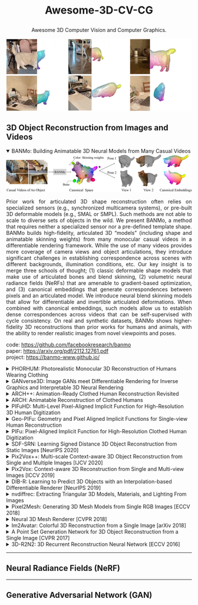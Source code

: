 # <p align="center">Awesome-3D-CV-CG</p>
<p align="center">Awesome 3D Computer Vision and Computer Graphics.</p>
<div align="center"><img src="images/BANMo.gif"/></div>  

## 3D Object Reconstruction from Images and Videos

<details open>
<summary>BANMo: Building Animatable 3D Neural Models from Many Casual Videos</summary>
<div align="center"><img src="images/BANMo.jpeg"/></div>    
<div align="justify">
<p>
Prior work for articulated 3D shape reconstruction often relies on specialized sensors (e.g., synchronized multicamera systems), or pre-built 3D deformable models (e.g., SMAL or SMPL). Such methods are not able to scale to diverse sets of objects in the wild. We present BANMo, a method that requires neither a specialized sensor nor a pre-defined template shape. BANMo builds high-fidelity, articulated 3D “models” (including shape and animatable skinning weights) from many monocular casual videos in a differentiable rendering framework. While the use of many videos provides more coverage of camera views and object articulations, they introduce significant challenges in establishing correspondence across scenes with different backgrounds, illumination conditions, etc. Our key insight is to merge three schools of thought; (1) classic deformable shape models that make use of articulated bones and blend skinning, (2) volumetric neural radiance fields (NeRFs) that are amenable to gradient-based optimization, and (3) canonical embeddings that generate correspondences between pixels and an articulated model. We introduce neural blend skinning models that allow for differentiable and invertible articulated deformations. When combined with canonical embeddings, such models allow us to establish dense correspondences across videos that can be self-supervised with cycle consistency. On real and synthetic datasets, BANMo shows higher-fidelity 3D reconstructions than prior works for humans and animals, with the ability to render realistic images from novel viewpoints and poses. 
  
code: https://github.com/facebookresearch/banmo  
paper: https://arxiv.org/pdf/2112.12761.pdf   
project: https://banmo-www.github.io/
</p>
</div>
</details>

<details>
<summary>PHORHUM: Photorealistic Monocular 3D Reconstruction of Humans Wearing Clothing</summary>
<div align="center"><img src="images/phorhum.png"/></div>    
<div align="justify">
<p>
We present PHORHUM, a novel, end-to-end trainable, deep neural network methodology for photorealistic 3D human reconstruction given just a monocular RGB image. Our pixel-aligned method estimates detailed 3D geometry and, for the first time, the unshaded surface color together with the scene illumination. Observing that 3D supervision alone is not sufficient for high fidelity color reconstruction, we introduce patch-based rendering losses that enable reliable color reconstruction on visible parts of the human, and detailed and plausible color estimation for the non-visible parts. Moreover, our method specifically addresses methodological and practical limitations of prior work in terms of representing geometry, albedo, and illumination effects, in
an end-to-end model where factors can be effectively disentangled. In extensive experiments, we demonstrate the versatility and robustness of our approach. Our state-ofthe-art results validate the method qualitatively and for different metrics, for both geometric and color reconstruction. 

code:  
paper: https://arxiv.org/pdf/2204.08906.pdf  
project: https://phorhum.github.io/  
</p>
</div>
</details>

<details>
<summary>GANverse3D: Image GANs meet Differentiable Rendering for Inverse Graphics and Interpretable 3D Neural Rendering</summary>
<div align="center"><img src="images/GANverse3D.png"/></div>  
<div align="justify">
<p>
Differentiable rendering has paved the way to training neural networks to perform “inverse graphics” tasks such as predicting 3D geometry from monocular photographs. To train high performing models, most of the current approaches rely on multi-view imagery which are not readily available in practice. Recent Generative Adversarial Networks (GANs) that synthesize images, in contrast, seem to acquire 3D knowledge implicitly during training: object viewpoints can be manipulated by simply manipulating the latent codes. However, these latent codes often lack further physical interpretation and thus GANs cannot easily be inverted to perform explicit 3D reasoning. In this paper, we aim to extract and disentangle 3D knowledge learned by generative models by utilizing differentiable renderers. Key to our approach is to exploit GANs as a multi-view data generator to train an inverse graphics network using an off-the-shelf differentiable renderer, and the trained inverse graphics network as a teacher to disentangle the GAN’s latent code into interpretable 3D properties. The entire architecture is trained iteratively using cycle consistency losses. We show that our approach significantly outperforms state-of-the-art inverse graphics networks trained on existing datasets,both quantitatively and via user studies. We further showcase the disentangled GAN as a controllable 3D “neural renderer”, complementing traditional graphics renderers.  

code:  
paper: https://arxiv.org/pdf/2010.09125.pdf  
project: https://nv-tlabs.github.io/GANverse3D/ 
</p>
</div>
</details>

<details>
<summary>ARCH++: Animation-Ready Clothed Human Reconstruction Revisited</summary>
<div align="center"><img src="images/ARCH++.jpeg"/></div>
<div align="justify">
<p>
We present ARCH++, an image-based method to reconstruct 3D avatars with arbitrary clothing styles. Our reconstructed avatars are animation-ready and highly realistic, in both the visible regions from input views and the unseen regions. While prior work shows great promise of reconstructing animatable clothed humans with various topologies, we observe that there exist fundamental limitations resulting in sub-optimal reconstruction quality. In this paper, we revisit the major steps of image-based avatar reconstruction and address the limitations with ARCH++. First, we introduce an end-to-end point based geometry encoder to better describe the semantics of the underlying 3D human body, in replacement of previous hand-crafted features. Second, in order to address the occupancy ambiguity caused by topological changes of clothed humans in the canonical pose, we propose a co-supervising framework with cross-space consistency to jointly estimate the occupancy in both the posed and canonical spaces. Last, we use image-to-image translation networks to further refine detailed geometry and texture on the reconstructed surface, which improves the fidelity and consistency across arbitrary viewpoints. In the experiments, we demonstrate improvements over the state of the art on both public benchmarks and user studies in reconstruction quality and realism.  

code:   
paper: https://arxiv.org/pdf/2108.07845.pdf   
project: https://tonghehehe.com/archpp
</p>
</div>
</details>

<details>
<summary>ARCH: Animatable Reconstruction of Clothed Humans</summary>
<div align="center"><img src="images/ARCH.jpeg"/></div>
<div align="justify">
<p>
In this paper, we propose ARCH (Animatable Reconstruction of Clothed Humans), a novel end-to-end framework for accurate reconstruction of animation-ready 3D clothed humans from a monocular image. Existing approaches to digitize 3D humans struggle to handle pose variations and recover details. Also, they do not produce models that are animation ready. In contrast, ARCH is a learned pose-aware model that produces detailed 3D rigged full-body human avatars from a single unconstrained RGB image. A Semantic Space and a Semantic Deformation Field are created using a parametric 3D body estimator. They allow the transformation of 2D/3D clothed humans into a canonical space, reducing ambiguities in geometry caused by pose variations and occlusions in training data. Detailed surface geometry and appearance are learned using an implicit function representation with spatial local features. Furthermore, we propose additional per-pixel supervision on the 3D reconstruction using opacity-aware differentiable rendering. Our experiments indicate that ARCH increases the fidelity of the reconstructed humans. We obtain more than 50% lower reconstruction errors for standard metrics compared to state-of-the-art methods on public datasets. We also show numerous qualitative examples of animated, high-quality reconstructed avatars unseen in the literature so far.   

code:   
paper: https://arxiv.org/pdf/2004.04572.pdf  
project: https://vgl.ict.usc.edu/Research/ARCH/  
</p>
</div>
</details>

<details>
<summary>PIFuHD: Multi-Level Pixel-Aligned Implicit Function for High-Resolution 3D Human Digitization</summary>
<div align="center"><img src="images/PIFuHD_Overview.png"/></div>
<div align="justify">
<p>
Recent advances in image-based 3D human shape estimation have been driven by the significant improvement in representation power afforded by deep neural networks. Although current approaches have demonstrated the potential in real world settings, they still fail to produce reconstructions with the level of detail often present in the input images. We argue that this limitation stems primarily form two conflicting requirements; accurate predictions require large context, but precise predictions require high resolution. Due to memory limitations in current hardware, previous approaches tend to take low resolution images as input to cover large spatial context, and produce less precise (or low resolution) 3D estimates as a result. We address this limitation by formulating a multi-level architecture that is end-to-end trainable. A coarse level observes the whole image at lower resolution and focuses on holistic reasoning. This provides context to an fine level which estimates highly detailed geometry by observing higher-resolution images. We demonstrate that our approach significantly outperforms existing state-of-the-art techniques on single image human shape reconstruction by fully leveraging 1k-resolution input images.  

code: https://github.com/facebookresearch/pifuhd  
paper: https://arxiv.org/pdf/2004.00452.pdf   
project: https://shunsukesaito.github.io/PIFuHD/
</p>
</div>
</details>

<details>
<summary>Geo-PIFu: Geometry and Pixel Aligned Implicit Functions for Single-view Human Reconstruction</summary>
<div align="center"><img src="images/Geo-PIFu.png"/></div>
<div align="justify">
<p>
We propose Geo-PIFu, a method to recover a 3D mesh from a monocular color image of a clothed person. Our method is based on a deep implicit function-based representation to learn latent voxel features using a structure-aware 3D U-Net, to constrain the model in two ways: first, to resolve feature ambiguities in query point encoding, second, to serve as a coarse human shape proxy to regularize the high-resolution mesh and encourage global shape regularity. We show that, by both encoding query points and constraining global shape using latent voxel features, the reconstruction we obtain for clothed human meshes exhibits less shape distortion and improved surface details compared to competing methods. We evaluate Geo-PIFu on a recent human mesh public dataset that is 10× larger than the private commercial dataset used in PIFu and previous derivative work. On average, we exceed the state of the art by 42.7% reduction in Chamfer and Point-to-Surface Distances, and 19.4% reduction in normal estimation errors.  

code: https://github.com/simpleig/Geo-PIFu  
paper: https://arxiv.org/pdf/1905.05172.pdf   
project: 
</p>
</div>
</details>

<details>
<summary>PIFu: Pixel-Aligned Implicit Function for High-Resolution Clothed Human Digitization</summary>
<div align="center"><img src="images/PIFu.png"/></div>
<div align="justify">
<p>
We introduce Pixel-aligned Implicit Function (PIFu), a highly effective implicit representation that locally aligns pixels of 2D images with the global context of their corresponding 3D object. Using PIFu, we propose an end-to-end deep learning method for digitizing highly detailed clothed humans that can infer both 3D surface and texture from a single image, and optionally, multiple input images. Highly intricate shapes, such as hairstyles, clothing, as well as their variations and deformations can be digitized in a unified way. Compared to existing representations used for 3D deep learning, PIFu can produce high-resolution surfaces including largely unseen regions such as the back of a person. In particular, it is memory efficient unlike the voxel representation, can handle arbitrary topology, and the resulting surface is spatially aligned with the input image. Furthermore, while previous techniques are designed to process either a single image or multiple views, PIFu extends naturally to arbitrary number of views. We demonstrate high-resolution and robust reconstructions on real world images from the DeepFashion dataset, which contains a variety of challenging clothing types. Our method achieves state-of-the-art performance on a public benchmark and outperforms the prior work for clothed human digitization from a single image.  

code: https://github.com/shunsukesaito/PIFu  
paper: https://arxiv.org/pdf/1905.05172.pdf   
project: https://shunsukesaito.github.io/PIFu/
</p>
</div>
</details>

<details>
<summary>SDF-SRN: Learning Signed Distance 3D Object Reconstruction from Static Images [NeurIPS 2020]</summary>
<div align="center"><img src="images/SDF-SRN.png"/></div>
<div align="justify">
<p>
Dense 3D object reconstruction from a single image has recently witnessed remarkable advances, but supervising neural networks with ground-truth 3D shapes is impractical due to the laborious process of creating paired image-shape datasets. Recent efforts have turned to learning 3D reconstruction without 3D supervision from RGB images with annotated 2D silhouettes, dramatically reducing the cost and effort of annotation. These techniques, however, remain impractical as they still require multi-view annotations of the same object instance during training. As a result, most experimental efforts to date have been limited to synthetic datasets. In this paper, we address this issue and propose SDF-SRN, an approach that requires only a single view of objects at training time, offering greater utility for real-world scenarios. SDF-SRN learns implicit 3D shape representations to handle arbitrary shape topologies that may exist in the datasets. To this end, we derive a novel differentiable rendering formulation for learning signed distance functions (SDF) from 2D silhouettes. Our method outperforms the state of the art under challenging single-view supervision settings on both synthetic and real-world datasets.   

code: https://github.com/chenhsuanlin/signed-distance-SRN  
paper: https://arxiv.org/pdf/2010.10505.pdf  
project: https://chenhsuanlin.bitbucket.io/signed-distance-SRN/  
</p>
</div>
</details>

<details>
<summary>Pix2Vox++: Multi-scale Context-aware 3D Object Reconstruction from Single and Multiple Images [IJCV 2020]</summary>
<div align="center"><img src="images/Pix2Vox++.jpg"/></div>
<div align="justify">
<p>
Recovering the 3D shape of an object from single or multiple images with deep neural networks has been attracting increasing attention in the past few years. Mainstream works (e.g. 3D-R2N2) use recurrent neural networks (RNNs) to sequentially fuse feature maps of input images. However, RNN-based approaches are unable to produce consistent reconstruction results when given the same input images with different orders. Moreover, RNNs may forget important features from early input images due to long-term memory loss. To address these issues, we propose a novel framework for single-view and multi-view 3D object reconstruction, named Pix2Vox++. By using a well-designed encoderdecoder, it generates a coarse 3D volume from each input image. A multi-scale context-aware fusion module is then introduced to adaptively select high-quality reconstructions for different parts from all coarse 3D volumes to obtain a fused 3D volume. To further correct the wrongly recovered parts in the fused 3D volume, a refiner is adopted to generate the final output. Experimental results on the ShapeNet, Pix3D, and Things3D benchmarks show that Pix2Vox++ performs favorably against state-of-the-art methods in terms of both accuracy and efficiency.   

code: https://github.com/hzxie/Pix2Vox  
paper: https://arxiv.org/pdf/2006.12250.pdf  
project:   
</p>
</div>
</details>

<details>
<summary>Pix2Vox: Context-aware 3D Reconstruction from Single and Multi-view Images [ICCV 2019]</summary>
<div align="center"><img src="images/Pix2Vox.jpeg"/></div>
<div align="justify">
<p>
Recovering the 3D representation of an object from single-view or multi-view RGB images by deep neural networks has attracted increasing attention in the past few years. Several mainstream works (e.g., 3D-R2N2) use recurrent neural networks (RNNs) to fuse multiple feature maps extracted from input images sequentially. However, when given the same set of input images with different orders, RNN-based approaches are unable to produce consistent reconstruction results. Moreover, due to long-term memory loss, RNNs cannot fully exploit input images to refine reconstruction results. To solve these problems, we propose a novel framework for single-view and multi-view 3D reconstruction, named Pix2Vox. By using a well-designed encoder-decoder, it generates a coarse 3D volume from each input image. Then, a context-aware fusion module is introduced to adaptively select high-quality reconstructions for each part (e.g., table legs) from different coarse 3D volumes to obtain a fused 3D volume. Finally, a refiner further refines the fused 3D volume to generate the final output. Experimental results on the ShapeNet and Pix3D benchmarks indicate that the proposed Pix2Vox outperforms state-ofthe-arts by a large margin. Furthermore, the proposed method is 24 times faster than 3D-R2N2 in terms of backward inference time. The experiments on ShapeNet unseen
3D categories have shown the superior generalization abilities of our method.   

code: https://github.com/hzxie/Pix2Vox  
paper: https://arxiv.org/pdf/1901.11153.pdf  
project: https://infinitescript.com/project/pix2vox/  
</p>
</div>
</details>

<details>
<summary>DIB-R: Learning to Predict 3D Objects with an Interpolation-based Differentiable Renderer [NeurIPS 2019]</summary>
<div align="center"><img src="images/DIB-R.png"/></div>
<div align="justify">
<p>
Many machine learning models operate on images, but ignore the fact that images are 2D projections formed by 3D geometry interacting with light, in a process called rendering. Enabling ML models to understand image formation might be key for generalization. However, due to an essential rasterization step involving discrete assignment operations, rendering pipelines are non-differentiable and thus largely inaccessible to gradient-based ML techniques. In this paper, we present DIB-R, a differentiable rendering framework which allows gradients to be analytically computed for all pixels in an image. Key to our approach is to view foreground rasterization as a weighted interpolation of local properties and background rasterization as an distance-based aggregation of global geometry. Our approach allows for accurate optimization over vertex positions, colors, normals, light directions and texture coordinates through a variety of lighting models. We showcase our approach in two ML applications: single-image 3D object prediction, and 3D textured object generation, both trained using exclusively using 2D supervision.   

code: https://github.com/nv-tlabs/DIB-R-Single-Image-3D-Reconstruction  
paper: https://arxiv.org/pdf/1908.01210.pdf   
project: https://nv-tlabs.github.io/DIB-R/
</p>
</div>
</details>

<details>
<summary>nvdiffrec: Extracting Triangular 3D Models, Materials, and Lighting From Images</summary>
<div align="center"><img src="images/nvdiffrec.jpeg"/></div>
<div align="justify">
<p>
We present an efficient method for joint optimization of topology, materials and lighting from multi-view image observations. Unlike recent multi-view reconstruction approaches, which typically produce entangled 3D representations encoded in neural networks, we output triangle meshes with spatially-varying materials and environment lighting that can be deployed in any traditional graphics engine unmodified. We leverage recent work in differentiable rendering, coordinate-based networks to compactly represent volumetric texturing, alongside differentiable marching tetrahedrons to enable gradient-based optimization directly on the surface mesh. Finally, we introduce a differentiable formulation of the split sum approximation of environment lighting to efficiently recover all-frequency lighting. Experiments show our extracted models used in advanced scene editing, material decomposition, and high quality view interpolation, all running at interactive rates in triangle-based renderers (rasterizers and path tracers).   

code: https://github.com/NVlabs/nvdiffrec  
paper: https://arxiv.org/pdf/2111.12503.pdf   
project: https://nvlabs.github.io/nvdiffrec/
</p>
</div>
</details>

<details>
<summary>Pixel2Mesh: Generating 3D Mesh Models from Single RGB Images [ECCV 2018]</summary>
<div align="center"><img src="images/Pixel2Mesh.jpg"/></div>
<div align="justify">
<p>
We propose an end-to-end deep learning architecture that produces a 3D shape in triangular mesh from a single color image. Limited by the nature of deep neural network, previous methods usually represent a 3D shape in volume or point cloud, and it is non-trivial to convert them to the more ready-to-use mesh model. Unlike the existing methods, our network represents 3D mesh in a graph-based convolutional neural network and produces correct geometry by progressively deforming an ellipsoid, leveraging perceptual features extracted from the input image. We adopt a coarse-to-fine strategy to make the whole deformation procedure stable, and define various of mesh related losses to capture properties of different levels to guarantee visually appealing and physically accurate 3D geometry. Extensive experiments show that our method not only qualitatively produces mesh model with better details, but also achieves higher 3D shape estimation accuracy compared to the state-of-the-art.   

code: https://github.com/nywang16/Pixel2Mesh  
code: https://github.com/noahcao/Pixel2Mesh  
code: https://github.com/Tong-ZHAO/Pixel2Mesh-Pytorch  
paper: https://arxiv.org/pdf/1804.01654.pdf   
project: https://nywang16.github.io/p2m/index.html
</p>
</div>
</details>

<details>
<summary>Neural 3D Mesh Renderer [CVPR 2018]</summary>
<div align="center"><img src="images/Neural_3D_Mesh_Renderer.jpg"/></div>
<div align="justify">
<p>
For modeling the 3D world behind 2D images, which 3D representation is most appropriate? A polygon mesh is a promising candidate for its compactness and geometric properties. However, it is not straightforward to model a polygon mesh from 2D images using neural networks because the conversion from a mesh to an image, or rendering, involves a discrete operation called rasterization, which prevents back-propagation. Therefore, in this work, we propose an approximate gradient for rasterization that enables the integration of rendering into neural networks. Using this renderer, we perform single-image 3D mesh reconstruction with silhouette image supervision and our system outperforms the existing voxel-based approach. Additionally, we perform gradient-based 3D mesh editing operations, such as 2D-to-3D style transfer and 3D DeepDream, with 2D supervision for the first time. These applications demonstrate the potential of the integration of a mesh renderer into neural networks and the effectiveness of our proposed renderer.   

code: https://github.com/hiroharu-kato/neural_renderer  
paper: https://arxiv.org/pdf/1711.07566.pdf   
project: https://hiroharu-kato.com/publication/neural_renderer/
</p>
</div>
</details>

<details>
<summary>Im2Avatar: Colorful 3D Reconstruction from a Single Image [arXiv 2018]</summary>
<div align="center"><img src="images/im2avatar.png"/></div>
<div align="justify">
<p>
Existing works on single-image 3D reconstruction mainly focus on shape recovery. In this work, we study a new problem, that is, simultaneously recovering 3D shape and surface color from a single image, namely colorful 3D reconstruction. This problem is both challenging and intriguing because the ability to infer textured 3D model from a single image is at the core of visual understanding. Here, we propose an end-to-end trainable framework, Colorful Voxel Network (CVN), to tackle this problem. Conditioned on a single 2D input, CVN learns to decompose shape and surface color information of a 3D object into a 3D shape branch and a surface color branch, respectively. Specifically, for the shape recovery, we generate a shape volume with the state of its voxels indicating occupancy. For the surface color recovery, we combine the strength of appearance hallucination and geometric projection by concurrently learning a regressed color volume and a 2D-to-3D flow volume, which are then fused into a blended color volume. The final textured 3D model is obtained by sampling color from the blended color volume at the positions of occupied voxels in the shape volume. To handle the severe sparse volume representations, a novel loss function, Mean Squared False Cross-Entropy Loss (MSFCEL), is designed. Extensive experiments demonstrate that our approach achieves significant improvement over baselines, and shows great generalization across diverse object categories and arbitrary viewpoints.   

code: https://github.com/syb7573330/im2avatar  
paper: https://arxiv.org/pdf/1804.06375.pdf   
project: https://liuziwei7.github.io/projects/Im2Avatar
</p>
</div>
</details>

<details>
<summary>A Point Set Generation Network for 3D Object Reconstruction from a Single Image [CVPR 2017]</summary>
<div align="center"><img src="images/PointSetGeneration.jpg"/></div>
<div align="justify">
<p>
Generation of 3D data by deep neural network has been attracting increasing attention in the research community. The majority of extant works resort to regular representations such as volumetric grids or collection of images; however, these representations obscure the natural invariance of 3D shapes under geometric transformations, and also suffer from a number of other issues. In this paper we address the problem of 3D reconstruction from a single
image, generating a straight-forward form of output – point cloud coordinates. Along with this problem arises a unique and interesting issue, that the groundtruth shape for an input image may be ambiguous. Driven by this unorthodox output form and the inherent ambiguity in groundtruth, we design architecture, loss function and learning paradigm that are novel and effective. Our final solution is a conditional shape sampler, capable of predicting multiple plausible 3D point clouds from an input image. In experiments not only can our system outperform state-ofthe-art methods on single image based 3d reconstruction benchmarks; but it also shows strong performance for 3d shape completion and promising ability in making multiple plausible predictions.   

code: https://github.com/fanhqme/PointSetGeneration  
paper: https://arxiv.org/pdf/1612.00603.pdf  
project: 
</p>
</div>
</details>

<details>
<summary>3D-R2N2: 3D Recurrent Reconstruction Neural Network [ECCV 2016]</summary>
<div align="center"><img src="images/3D-R2N2.png"/></div>
<div align="justify">
<p>
Inspired by the recent success of methods that employ shape priors to achieve robust 3D reconstructions, we propose a novel recurrent neural network architecture that we call the 3D Recurrent Reconstruction Neural Network (3D-R2N2). The network learns a mapping from images of objects to their underlying 3D shapes from a large collection of synthetic data using 3D-Convolutional LSTM which allows attention mechanism to focus on visible parts in 3D. Our network takes in one or more images of an object instance from arbitrary viewpoints and outputs a reconstruction of the object in the form of a 3D occupancy grid. Unlike most of the previous works, our network does not require any image annotations or object class labels for training or testing. Our extensive experimental analysis shows that our reconstruction framework i) outperforms the state-of-theart methods for single view reconstruction, and ii) enables the 3D reconstruction of objects in situations when traditional SFM/SLAM methods fail (because of lack of texture and/or wide baseline).   

code: https://github.com/chrischoy/3D-R2N2  
paper: https://arxiv.org/pdf/1604.00449.pdf  
project: https://cvgl.stanford.edu/3d-r2n2/
</p>
</div>
</details>

---

## Neural Radiance Fields (NeRF)

---

## Generative Adversarial Network (GAN)
